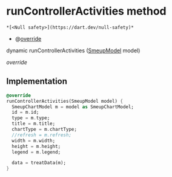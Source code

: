


# runControllerActivities method




    *[<Null safety>](https://dart.dev/null-safety)*



- @[override](https://api.flutter.dev/flutter/dart-core/override-constant.html)

dynamic runControllerActivities
([SmeupModel](../../smeup_models_widgets_smeup_model/SmeupModel-class.md) model)

_override_






## Implementation

```dart
@override
runControllerActivities(SmeupModel model) {
  SmeupChartModel m = model as SmeupChartModel;
  id = m.id;
  type = m.type;
  title = m.title;
  chartType = m.chartType;
  //refresh = m.refresh;
  width = m.width;
  height = m.height;
  legend = m.legend;

  data = treatData(m);
}
```







